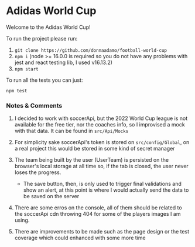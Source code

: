 # Adidas World Cup

Welcome to the Adidas World Cup!

To run the project please run:

1. `git clone https://github.com/donnaadamo/football-world-cup`
2. `npm i` (node >= 16.0.0 is required so you do not have any problems with jest and react testing lib, I used v16.13.2)
3. `npm start`

To run all the tests you can just:

`npm test`

### Notes & Comments

1. I decided to work with soccerApi, but the 2022 World Cup league is not available for the free tier, nor the coaches info, so I improvised a mock with that data. It can be found in `src/Api/Mocks`

2. For simplicity sake soccerApi's token is stored on `src/config/Global`, on a real project this would be stored in some kind of secret manager

3. The team being built by the user (UserTeam) is persisted on the browser's local storage at all time so, if the tab is closed, the user never loses the progress.

   - The save button, then, is only used to trigger final validations and show an alert, at this point is where I would actually send the data to be saved on the server

4. There are some erros on the console, all of them should be related to the soccerApi cdn throwing 404 for some of the players images I am using.

5. There are improvements to be made such as the page design or the test coverage which could enhanced with some more time
